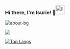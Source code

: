 ### Hi there, I'm Isurie! 👋<a href="https://dev.to/isurie"><img src="https://d2fltix0v2e0sb.cloudfront.net/dev-badge.svg" alt="Isurie's DEV Profile" height="30" width="30"></a>
![about-bg](https://user-images.githubusercontent.com/36602031/124361730-36ce9480-dc4e-11eb-9ef7-69c6671d32b3.jpg)

<div>
<img src="[![Top Langs](https://github-readme-stats.vercel.app/api/top-langs/?username=isurie&layout=compact)](https://isurie.github.io)
">
        
</div>

[![Top Langs](https://github-readme-stats.vercel.app/api/top-langs/?username=isurie&layout=compact&langs_count=10)](https://github.com/anuraghazra/github-readme-stats)


